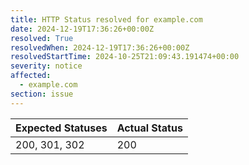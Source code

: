 ```yaml
---
title: HTTP Status resolved for example.com
date: 2024-12-19T17:36:26+00:00Z
resolved: True
resolvedWhen: 2024-12-19T17:36:26+00:00Z
resolvedStartTime: 2024-10-25T21:09:43.191474+00:00
severity: notice
affected:
  - example.com
section: issue
---
```


| Expected Statuses | Actual Status  |
|-------------------|----------------|
| 200, 301, 302 | 200 |
